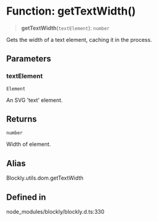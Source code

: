 # Function: getTextWidth()

> **getTextWidth**(`textElement`): `number`

Gets the width of a text element, caching it in the process.

## Parameters

### textElement

`Element`

An SVG 'text' element.

## Returns

`number`

Width of element.

## Alias

Blockly.utils.dom.getTextWidth

## Defined in

node_modules/blockly/blockly.d.ts:330
